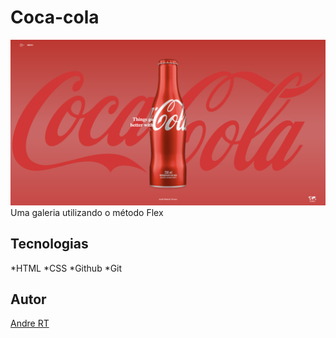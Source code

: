 # Coca-cola

![](./Coca%20cola.png)
Uma galeria utilizando o método Flex
## Tecnologias
*HTML
*CSS
*Github
*Git

## Autor
[Andre RT](https://www.linkedin.com/in/andr%C3%A9-roberto-tavares-03a36b316/)